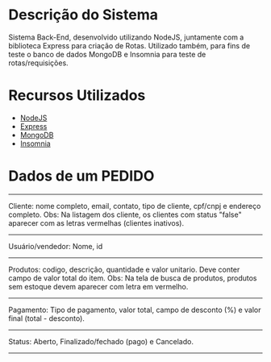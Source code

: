 <h1>Descrição do Sistema</h1>

<p> Sistema Back-End, desenvolvido utilizando NodeJS, juntamente com a biblioteca Express para criação de Rotas.
Utilizado também, para fins de teste o banco de dados MongoDB e Insomnia para teste de rotas/requisições.</p>

###

<h1>Recursos Utilizados</h1>

<ul>
<li><a href="https://nodejs.org/pt-br/" target="_blank">NodeJS</a></li>
<li><a href="https://expressjs.com/" target="_blank">Express</a></li>
<li><a href="https://www.mongodb.com/" target="_blank">MongoDB</a></li>
<li><a href="https://insomnia.rest/" target="_blank">Insomnia</a></li>
</ul>

<h1> Dados de um PEDIDO</h1>
<p>
    <hr>
    Cliente: nome completo, email, contato, tipo de cliente, cpf/cnpj e endereço completo.
    Obs: Na listagem dos cliente, os clientes com status "false" aparecer com as letras vermelhas (clientes inativos).
    <hr>
    Usuário/vendedor: Nome, id
    <hr>
    Produtos: codigo, descrição, quantidade e valor unitario. Deve conter campo de valor total do item.
    Obs: Na tela de busca de produtos, produtos sem estoque devem aparecer com letra em vermelho.
    <hr>
    Pagamento: Tipo de pagamento, valor total, campo de desconto (%) e valor final (total - desconto).
    <hr>
    Status: Aberto, Finalizado/fechado (pago) e Cancelado.
    <hr>
</p>
